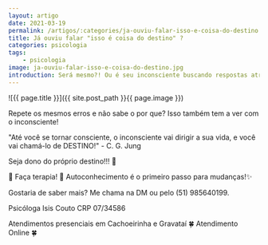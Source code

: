 ```yaml
---
layout: artigo
date: 2021-03-19
permalink: /artigos/:categories/ja-ouviu-falar-isso-e-coisa-do-destino
title: Já ouviu falar "isso é coisa do destino" ?
categories: psicologia
tags:
    - psicologia
image: ja-ouviu-falar-isso-e-coisa-do-destino.jpg
introduction: Será mesmo?! Ou é seu inconsciente buscando respostas através do seu comportamento, e você sem pensar sobre só vai deixando acontecer...
---
```


![{{ page.title }}]({{ site.post_path  }}{{ page.image }})

Repete os mesmos erros e não sabe o por que?
Isso também tem a ver com o inconsciente!

"Até você se tornar consciente, o inconsciente vai dirigir a sua vida, e você vai chamá-lo de DESTINO!" - C. G. Jung

Seja dono do próprio destino!!! 🌻

🌻 Faça terapia! 🌻
Autoconhecimento é o primeiro passo para mudanças!✨

Gostaria de saber mais?
Me chama na DM ou pelo (51) 985640199.

Psicóloga Isis Couto
CRP 07/34586

Atendimentos presenciais em Cachoeirinha e Gravataí 🍀
Atendimento Online 🍀